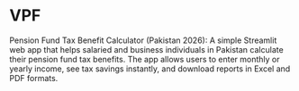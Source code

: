 # VPF
Pension Fund Tax Benefit Calculator (Pakistan 2026):  A simple Streamlit web app that helps salaried and business individuals in Pakistan calculate their pension fund tax benefits. The app allows users to enter monthly or yearly income, see tax savings instantly, and download reports in Excel and PDF formats.
